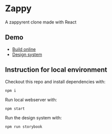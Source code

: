 # Zappy

A zappyrent clone made with React

## Demo

- [Build online](https://rosarioterranova.github.io/zappy/)
- [Design system](https://rosarioterranova.github.io/zappy/design/)

## Instruction for local environment

Checkout this repo and install dependencies with:

```
npm i
```

Run local webserver with:

```
npm start
```

Run the design system with:

```
npm run storybook
```
